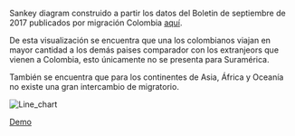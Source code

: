  Sankey diagram construido a partir los datos del Boletin de septiembre de 2017 publicados por migración Colombia [aquí](http://migracioncolombia.gov.co/phocadownload/boletines/2017/Tabla%20Estad%C3%ADstica%20de%20Salida%20Septiembre%202017.xlsx).

De esta visualización se encuentra que una los colombianos viajan en mayor cantidad a los demás paises comparador con los extranjeors que vienen a Colombia, esto únicamente no se presenta para Suramérica.

También se encuentra que para los continentes de Asia, África y Oceanía no existe una gran intercambio de migratorio.

![Line_chart](https://diealca.github.io/reciprocidad/img/thumbnail.png)

[Demo](https://diealca.github.io/reciprocidad/index.html)
